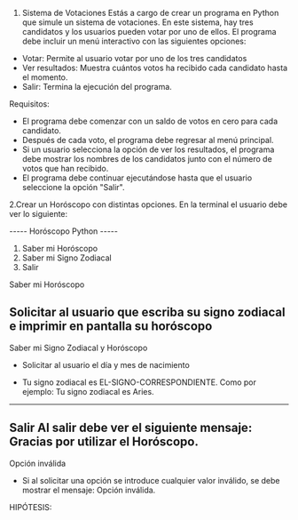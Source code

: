 1. Sistema de Votaciones
Estás a cargo de crear un programa en Python que simule un sistema de votaciones. En este sistema, hay tres candidatos y los usuarios pueden votar por uno de ellos. El programa debe incluir un menú interactivo con las siguientes opciones:

- Votar: Permite al usuario votar por uno de los tres candidatos
- Ver resultados: Muestra cuántos votos ha recibido cada candidato hasta el momento.
- Salir: Termina la ejecución del programa.

Requisitos:
- El programa debe comenzar con un saldo de votos en cero para cada candidato.
- Después de cada voto, el programa debe regresar al menú principal.
- Si un usuario selecciona la opción de ver los resultados, el programa debe mostrar los nombres de los candidatos junto con el número de votos que han recibido.
- El programa debe continuar ejecutándose hasta que el usuario seleccione la opción "Salir".





2.Crear un Horóscopo con distintas opciones.
En la terminal el usuario debe ver lo siguiente:

----- Horóscopo Python -----
1. Saber mi Horóscopo
2. Saber mi Signo Zodiacal
3. Salir

Saber mi Horóscopo

Solicitar al usuario que escriba su signo zodiacal e imprimir en pantalla su horóscopo
----

Saber mi Signo Zodiacal y Horóscopo

- Solicitar al usuario el día y mes de nacimiento

- Tu signo zodiacal es EL-SIGNO-CORRESPONDIENTE. 
  Como por ejemplo: Tu signo zodiacal es Aries. 

---
Salir
   Al salir debe ver el siguiente mensaje: Gracias por utilizar el Horóscopo.
---
Opción inválida
- Si al solicitar una opción se introduce cualquier valor inválido, se debe mostrar el mensaje: Opción inválida.


HIPÓTESIS:

